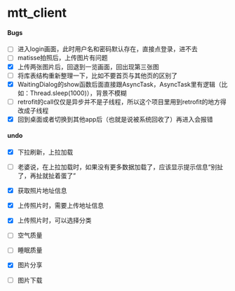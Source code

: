 # mtt_client

#### Bugs
- [ ] 进入login画面，此时用户名和密码默认存在，直接点登录，进不去
- [ ] matisse拍照后，上传图片有问题
- [x] 上传两张图片后，回退到一览画面，回出现第三张图
- [ ] 将库表结构重新整理一下，比如不要首页与其他页的区别了
- [x] WaitingDialog的show函数后面直接跟AsyncTask，AsyncTask里有逻辑（比如：Thread.sleep(1000)），背景不模糊
- [ ] retrofit的call仅仅是异步并不是子线程，所以这个项目里用到retrofit的地方得改成子线程
- [x] 回到桌面或者切换到其他app后（也就是说被系统回收了）再进入会报错

#### undo
- [x] 下拉刷新，上拉加载
- [ ] 老婆说，在上拉加载时，如果没有更多数据加载了，应该显示提示信息“别扯了，再扯就扯着蛋了”
- [x] 获取照片地址信息
- [x] 上传照片时，需要上传地址信息
- [x] 上传照片时，可以选择分类
- [ ] 空气质量
- [ ] 睡眠质量
- [x] 图片分享
- [ ] 图片下载

